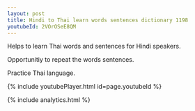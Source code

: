 ```yaml
---
layout: post
title: Hindi to Thai learn words sentences dictionary 1198 
youtubeId: 2VOrOSeE8QM
---
```

 
 
Helps to learn Thai words and sentences for Hindi speakers.

Opportunitiy to repeat the words sentences. 

Practice Thai language. 
 
{% include youtubePlayer.html id=page.youtubeId %}
 
 
{% include analytics.html %}